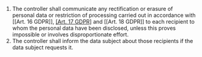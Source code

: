 
1. The controller shall communicate any rectification or erasure of personal data or restriction of processing carried out in accordance with [[Art. 16 GDPR]], [[Art. 17 GDPR]](1) and [[Art. 18 GDPR]] to each recipient to whom the personal data have been disclosed, unless this proves impossible or involves disproportionate effort.
2. The controller shall inform the data subject about those recipients if the data subject requests it.

